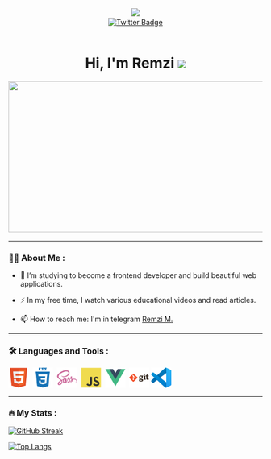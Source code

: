 <div id="header" align="center">
  <img src="https://i.imgur.com/ySwMa4T.png" width="100"/>
</div>

<div id="badges" align="center">
  <a href="https://twitter.com/Jumpinglord">
    <img src="https://img.shields.io/badge/Twitter-blue?style=for-the-badge&logo=twitter&logoColor=white" alt="Twitter Badge"/>
  </a>
</div>

<div align="center">
  <img src="https://komarev.com/ghpvc/?username=Jumpinlord&style=flat-square&color=blueviolet" alt=""/>
  <h1>
    Hi, I'm Remzi
    <img src="https://media.giphy.com/media/hvRJCLFzcasrR4ia7z/giphy.gif" width="30px"/>
  </h1>
</div>

<div align="center">
  <img src="https://media.giphy.com/media/dWesBcTLavkZuG35MI/giphy.gif" width="600" height="300"/>
</div>

---

### :man_technologist: About Me :

- :telescope: I’m studying to become a frontend developer and build beautiful web applications.

- :zap: In my free time, I watch various educational videos and read articles.

- :mailbox: How to reach me: I'm in telegram <a href="https://t.me/remvue">Remzi M.</a>

---

### :hammer_and_wrench: Languages and Tools :

<div>
  <img src="https://github.com/devicons/devicon/blob/master/icons/html5/html5-original.svg" title="HTML5" alt="HTML" width="40" height="40"/>&nbsp;
  <img src="https://github.com/devicons/devicon/blob/master/icons/css3/css3-plain-wordmark.svg"  title="CSS3" alt="CSS" width="40" height="40"/>&nbsp;
  <img src="https://github.com/devicons/devicon/blob/master/icons/sass/sass-original.svg"  title="SCSS" alt="SCSS" width="40" height="40"/>&nbsp;
  <img src="https://github.com/devicons/devicon/blob/master/icons/javascript/javascript-original.svg" title="JavaScript" alt="JavaScript" width="40" height="40"/>&nbsp;
  <img src="https://github.com/devicons/devicon/blob/master/icons/vuejs/vuejs-original.svg" title="Vue"  alt="Vue" width="40" height="40"/>&nbsp;
  <img src="https://github.com/devicons/devicon/blob/master/icons/git/git-original-wordmark.svg" title="Git" alt="Git" width="40" height="40"/>
  <img src="https://github.com/devicons/devicon/blob/master/icons/vscode/vscode-original.svg" title="VSCode" alt="VSCode" width="40" height="40"/>
</div>

---

### :fire: My Stats :

[![GitHub Streak](http://github-readme-streak-stats.herokuapp.com?user=Jumpinlord&theme=dark&background=263147)](https://git.io/streak-stats)

[![Top Langs](https://github-readme-stats.vercel.app/api/top-langs/?username=Jumpinlord&layout=compact&theme=vision-friendly-dark)](https://github.com/jumpinlord/github-readme-stats)


